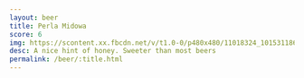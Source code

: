 ```yaml
---
layout: beer
title: Perla Midowa
score: 6
img: https://scontent.xx.fbcdn.net/v/t1.0-0/p480x480/11018324_10153118669153745_6177767464748408498_n.jpg?oh=a6df56e593d440d5716abeb90951c9be&oe=58653B42
desc: A nice hint of honey. Sweeter than most beers
permalink: /beer/:title.html
---
```

